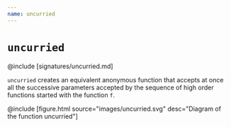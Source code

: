```yaml
---
name: uncurried
---
```


# `uncurried`

@include [signatures/uncurried.md]

`uncurried` creates an equivalent anonymous function that accepts at once all the successive parameters accepted by the sequence of high order functions started with the function `f`.

@include [figure.html source="images/uncurried.svg" desc="Diagram of the function uncurried"]
